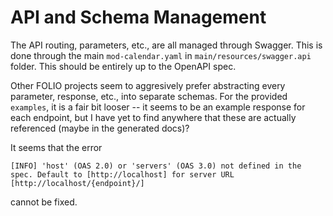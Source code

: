 # API and Schema Management

The API routing, parameters, etc., are all managed through Swagger. This is done through the main
`mod-calendar.yaml` in `main/resources/swagger.api` folder. This should be entirely up to the
OpenAPI spec.

Other FOLIO projects seem to aggresively prefer abstracting every parameter, response, etc., into
separate schemas. For the provided `examples`, it is a fair bit looser -- it seems to be an example
response for each endpoint, but I have yet to find anywhere that these are actually referenced
(maybe in the generated docs)?

It seems that the error

```
[INFO] 'host' (OAS 2.0) or 'servers' (OAS 3.0) not defined in the spec. Default to [http://localhost] for server URL [http://localhost/{endpoint}/]
```

cannot be fixed.
